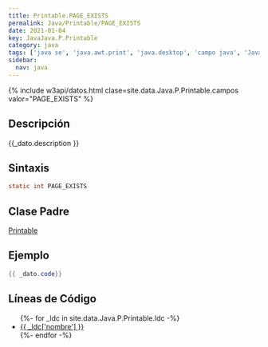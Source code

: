 ```yaml
---
title: Printable.PAGE_EXISTS
permalink: Java/Printable/PAGE_EXISTS
date: 2021-01-04
key: JavaJava.P.Printable
category: java
tags: ['java se', 'java.awt.print', 'java.desktop', 'campo java', 'Java 1.0']
sidebar: 
  nav: java
---
```


{% include w3api/datos.html clase=site.data.Java.P.Printable.campos valor="PAGE_EXISTS" %}

## Descripción
{{_dato.description }}

## Sintaxis
~~~java
static int PAGE_EXISTS
~~~

## Clase Padre
[Printable](/Java/Printable/)

## Ejemplo
~~~java
{{ _dato.code}}
~~~

## Líneas de Código
<ul>
{%- for _ldc in site.data.Java.P.Printable.ldc -%}
   <li>
       <a href="{{_ldc['url'] }}">{{ _ldc['nombre'] }}</a>
   </li>
{%- endfor -%}
</ul>
